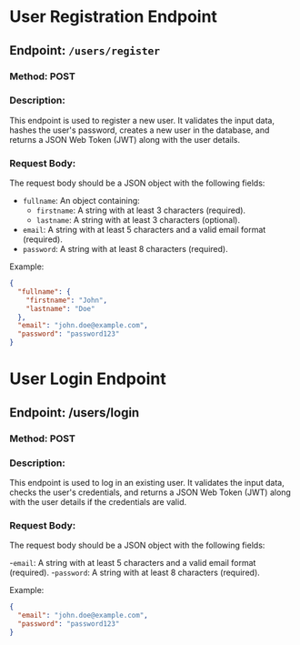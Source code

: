 # User Registration Endpoint

## Endpoint: `/users/register`

### Method: POST

### Description:

This endpoint is used to register a new user. It validates the input data, hashes the user's password, creates a new user in the database, and returns a JSON Web Token (JWT) along with the user details.

### Request Body:

The request body should be a JSON object with the following fields:

- `fullname`: An object containing:
  - `firstname`: A string with at least 3 characters (required).
  - `lastname`: A string with at least 3 characters (optional).
- `email`: A string with at least 5 characters and a valid email format (required).
- `password`: A string with at least 8 characters (required).

Example:

```json
{
  "fullname": {
    "firstname": "John",
    "lastname": "Doe"
  },
  "email": "john.doe@example.com",
  "password": "password123"
}
```

# User Login Endpoint

## Endpoint: /users/login

### Method: POST

### Description:

This endpoint is used to log in an existing user. It validates the input data, checks the user's credentials, and returns a JSON Web Token (JWT) along with the user details if the credentials are valid.

### Request Body:

The request body should be a JSON object with the following fields:

-`email`: A string with at least 5 characters and a valid email format (required). -`password`: A string with at least 8 characters (required).

Example:

```json
{
  "email": "john.doe@example.com",
  "password": "password123"
}
```

